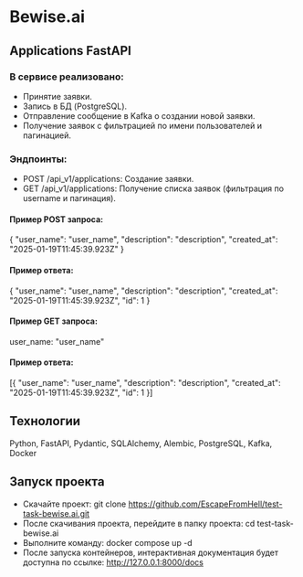 # Bewise.ai

## Applications FastAPI
### В сервисе реализовано:
- Принятие заявки.
- Запись в БД (PostgreSQL).
- Отправление сообщение в Kafka о создании новой заявки.
- Получение заявок с фильтрацией по имени пользователей и пагинацией.

### Эндпоинты:

- POST /api_v1/applications: Создание заявки.
- GET /api_v1/applications: Получение списка заявок (фильтрация по username и пагинация).

#### Пример POST запроса:

{
  "user_name": "user_name",
  "description": "description",
  "created_at": "2025-01-19T11:45:39.923Z"
}

#### Пример ответа:

{
  "user_name": "user_name",
  "description": "description",
  "created_at": "2025-01-19T11:45:39.923Z",
  "id": 1
}



#### Пример GET запроса:
user_name: "user_name"


#### Пример ответа:


[{
    "user_name": "user_name",
    "description": "description",
    "created_at": "2025-01-19T11:45:39.923Z",
    "id": 1 }]

## Технологии
Python, FastAPI, Pydantic, SQLAlchemy, Alembic, PostgreSQL, Kafka, Docker

## Запуск проекта
- Скачайте проект: git clone https://github.com/EscapeFromHell/test-task-bewise.ai.git
- После скачивания проекта, перейдите в папку проекта: cd test-task-bewise.ai
- Выполните команду: docker compose up -d
- После запуска контейнеров, интерактивная документация будет доступна по ссылке: http://127.0.0.1:8000/docs

